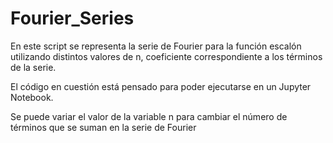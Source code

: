 # Fourier_Series

En este script se representa la serie de Fourier para la función escalón utilizando distintos valores de n, coeficiente correspondiente a los términos de la serie.  


El código en cuestión está pensado para poder ejecutarse en un Jupyter Notebook.


Se puede variar el valor de la variable n para cambiar el número de términos que se suman en la serie de Fourier
